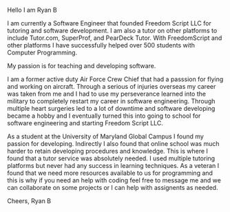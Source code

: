 Hello I am Ryan B

I am currently a Software Engineer that founded Freedom Script LLC for tutoring and software development.
I am also a tutor on other platforms to include Tutor.com, SuperProf, and PearDeck Tutor.
With FreedomScript and other platforms I have successfully helped over 500 students with Computer Programming.

My passion is for teaching and developing software.

I am a former active duty Air Force Crew Chief that had a passsion for flying and working on aircraft. Through a serious
of injuries overseas my career was taken from me and I had to use my perseverance learned into the military to completely
restart my career in software engineering. Through multiple heart surgeries led to a lot of downtime and software developing
became a hobby and I eventually turned this into going to school for software engineering and starting Freedom Script LLC.

As a student at the University of Maryland Global Campus I found my passion for developing. Indirectly I also found that 
online school was much harder to retain developing procedures and knowledge. This is where I found that a tutor
service was absolutely needed. I used multiple tutoring platforms but never had any success in learning techniques. As a veteran
I found that we need more resources available to us for programming and this is why if you need an help with coding feel free 
to message me and we can collaborate on some projects or I can help with assignents as needed.

Cheers,
Ryan B

<!---
RyanB8411/RyanB8411 is a ✨ special ✨ repository because its `README.md` (this file) appears on your GitHub profile.
You can click the Preview link to take a look at your changes.
--->
